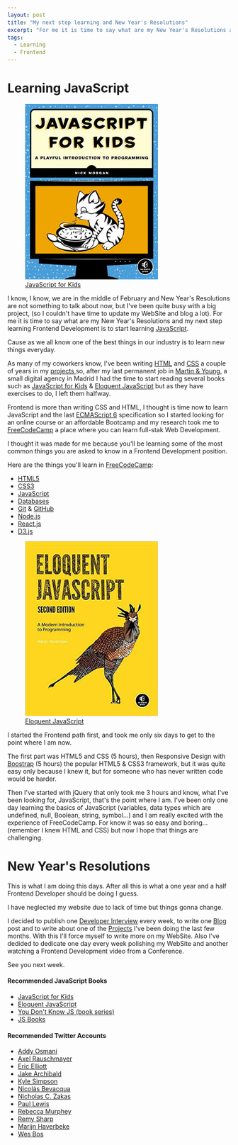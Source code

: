 ```yaml
---
layout: post
title: "My next step learning and New Year's Resolutions"
excerpt: "For me it is time to say what are my New Year's Resolutions and my next step learning Frontend Development, cause as we all know one of the best things in our industry is to learn new things everyday. "
tags:
  - Learning
  - Frontend
---
```


# Learning JavaScript

<figure class="">
    <img src="/assets/images/resource-javascript-for-kids.jpg" alt="JavaScript for Kids (book)">
    <figcaption>
        <a href="#JSBookOne">JavaScript for Kids</a>
    </figcaption>
</figure>

I know, I know, we are in the middle of February and New Year's Resolutions are not something to talk about now, but I've been quite busy with a big project, (so I couldn't have time to update my WebSite and blog a lot). For me it is time to say what are my New Year's Resolutions and my next step learning Frontend Development is to start learning <a href="https://en.wikipedia.org/wiki/JavaScript" target="_blank">JavaScript</a>.

Cause as we all know one of the best things in our industry is to learn new things everyday.

As many of my coworkers know, I've been writing <a href="https://en.wikipedia.org/wiki/HTML" target="_blank">HTML</a> and <a href="https://en.wikipedia.org/wiki/Cascading_Style_Sheets" target="_blank">CSS</a> a couple of years in my [projects ](/projects) so, after my last permanent job in <a href="http://www.martin-young.com" target="_blank">Martin & Young</a>, a small digital agency in Madrid I had the time to start reading several books such as <a href="#JSBookOne">JavaScript for Kids</a> & <a href="#JSBookTwo">Eloquent JavaScript</a> but as they have exercises to do, I left them halfway.

Frontend is more than writing CSS and HTML, I thought is time now to learn JavaScript and the last <a href="http://www.ecma-international.org/" target="_blank">ECMAScript 6</a> specification so I started looking for an online course or an affordable Bootcamp and my research took me to <a href="http://www.freecodecamp.com/" target="_blank">FreeCodeCamp</a> a place where you can learn full-stak Web Development.

I thought it was made for me because you'll be learning some of the most common things you are asked to know in a Frontend Development position.

Here are the things you'll learn in <a href="http://www.freecodecamp.com/" target="_blank">FreeCodeCamp</a>:

<ul>
  <li><a href="https://en.wikipedia.org/wiki/HTML" target="_blank">HTML5</a></li>
  <li><a href="https://en.wikipedia.org/wiki/Cascading_Style_Sheets" target="_blank">CSS3</a></li>
  <li><a href="https://en.wikipedia.org/wiki/JavaScript" target="_blank">JavaScript</a></li>
  <li><a href="https://en.wikipedia.org/wiki/Database" target="_blank">Databases</a></li>
  <li><a href="https://git-scm.com/" target="_blank">Git</a> & <a href="https://github.com/" target="_blank">GitHub</a></li>
  <li><a href="https://nodejs.org" target="_blank">Node.js</a></li>
  <li><a href="https://facebook.github.io/react/" target="_blank">React.js</a></li>
  <li><a href="https://d3js.org/" target="_blank">D3.js</a></li>
</ul>

<figure class="">
  <img src="/assets/images/resource-eloquent-javascript.jpg" alt="Eloquent JavaScript (book)">
  <figcaption><a href="#JSBookTwo">Eloquent JavaScript</a></figcaption>
</figure>

I started the Frontend path first, and took me only six days to get to the point where I am now.

The first part was HTML5 and CSS (5 hours), then Responsive Design with <a href="http://getbootstrap.com/" target="_blank">Boostrap</a> (5 hours) the popular HTML5 & CSS3 framework, but it was quite easy only because I knew it, but for someone who has never written code would be harder.

Then I've started with jQuery that only took me 3 hours and know, what I've been looking for, JavaScript, that's the point where I am. I've been only one day learning the basics of JavaScript (variables, data types which are undefined, null, Boolean, string, symbol...) and I am really excited with the experience of FreeCodeCamp. For know it was so easy and boring... (remember I knew HTML and CSS) but now I hope that things are challenging.

# New Year's Resolutions

This is what I am doing this days. After all this is what a one year and a half Frontend Developer should be doing I guess.

I have neglected my website due to lack of time but things gonna change.

I decided to publish one [Developer Interview](/interviews) every week, to write one [Blog](/blog) post and to write about one of the [Projects](/projects) I've been doing the last few months. With this I'll force myself to write more on my WebSite. Also I've dedided to dedicate one day every week polishing my WebSite and another watching a Frontend Development video from a Conference.

See you next week.

<div>
    <h4>Recommended JavaScript Books</h4>
    <ul>
        <li><a id="JSBookOne" href="https://www.nostarch.com/javascriptforkids" target="_blank">JavaScript for Kids</a></li>
        <li><a id="JSBookTwo" href="http://eloquentjavascript.net" target="_blank">Eloquent JavaScript</a></li>
        <li><a id="JSBookThree" href="https://github.com/getify/You-Dont-Know-JS" target="_blank">You Don't Know JS (book series)</a></li>
        <li><a id="JSBookFour" href="http://jsbooks.revolunet.com/" target="_blank">JS Books</a></li>
    </ul>
    <h4 id="twitterAccounts">Recommended Twitter Accounts</h4>
    <ul>
        <li><a href="https://twitter.com/addyosmani" target="_blank">Addy Osmani</a></li>
        <li><a href="https://twitter.com/rauschma" target="_blank">Axel Rauschmayer</a></li>
        <li><a href="https://twitter.com/_ericelliott" target="_blank">Eric Elliott</a></li>
        <li><a href="https://twitter.com/jaffathecake" target="_blank">Jake Archibald</a></li>
        <li><a href="https://twitter.com/getify" target="_blank">Kyle Simpson</a></li>
        <li><a href="https://twitter.com/nzgb" target="_blank">Nicolás Bevacqua</a></li>
        <li><a href="https://twitter.com/slicknet" target="_blank">Nicholas C. Zakas</a></li>
        <li><a href="https://twitter.com/aerotwist" target="_blank">Paul Lewis</a></li>
        <li><a href="https://twitter.com/rmurphey" target="_blank">Rebecca Murphey</a></li>
        <li><a href="https://twitter.com/rem" target="_blank">Remy Sharp</a></li>
        <li><a href="https://twitter.com/marijnjh" target="_blank">Marijn Haverbeke</a></li>
        <li><a href="https://twitter.com/wesbos" target="_blank">Wes Bos</a></li>
    </ul>
</div>
